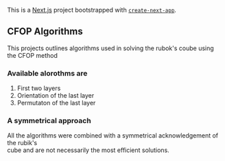 This is a [Next.js](https://nextjs.org/) project bootstrapped with [`create-next-app`](https://github.com/vercel/next.js/tree/canary/packages/create-next-app).

## CFOP Algorithms

This projects outlines algorithms used in solving the rubok's coube using the CFOP method

### Available alorothms are

1. First two layers
2. Orientation of the last layer
3. Permutaton of the last layer

### A symmetrical approach

All the algorithms were combined with a symmetrical acknowledgement of the rubik's<br/>
cube and are not necessarily the most efficient solutions. 


